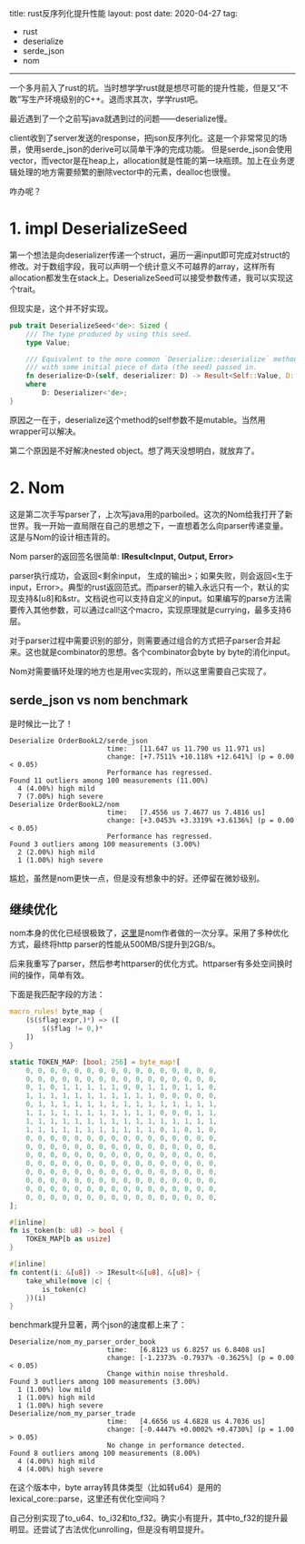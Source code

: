 title: rust反序列化提升性能
layout: post
date: 2020-04-27
tag:
- rust
- deserialize
- serde_json
- nom

---

一个多月前入了rust的坑。当时想学学rust就是想尽可能的提升性能，但是又“不敢”写生产环境级别的C++。退而求其次，学学rust吧。

最近遇到了一个之前写java就遇到过的问题——deserialize慢。

client收到了server发送的response，把json反序列化。这是一个非常常见的场景，使用serde_json的derive可以简单干净的完成功能。
但是serde_json会使用vector，而vector是在heap上，allocation就是性能的第一块瓶颈。加上在业务逻辑处理的地方需要频繁的删除vector中的元素，dealloc也很慢。

咋办呢？

# 1. impl DeserializeSeed

第一个想法是向deserializer传递一个struct，遍历一遍input即可完成对struct的修改。对于数组字段，我可以声明一个统计意义不可越界的array，这样所有allocation都发生在stack上。DeserializeSeed可以接受参数传递，我可以实现这个trait。

但现实是，这个并不好实现。

```rust
pub trait DeserializeSeed<'de>: Sized {
    /// The type produced by using this seed.
    type Value;

    /// Equivalent to the more common `Deserialize::deserialize` method, except
    /// with some initial piece of data (the seed) passed in.
    fn deserialize<D>(self, deserializer: D) -> Result<Self::Value, D::Error>
    where
        D: Deserializer<'de>;
}
```

原因之一在于，deserialize这个method的self参数不是mutable。当然用wrapper可以解决。

第二个原因是不好解决nested object。想了两天没想明白，就放弃了。

# 2. Nom

这是第二次手写parser了，上次写java用的parboiled。这次的Nom给我打开了新世界。我一开始一直局限在自己的思想之下，一直想着怎么向parser传递变量。这是与Nom的设计相违背的。

Nom parser的返回签名很简单: **IResult<Input, Output, Error>**

parser执行成功，会返回<剩余input， 生成的输出>；如果失败，则会返回<生于input，Error>。典型的rust返回范式。而parser的输入永远只有一个，默认的实现支持&[u8]和&str。文档说也可以支持自定义的input。如果编写的parse方法需要传入其他参数，可以通过call!这个macro，实现原理就是currying，最多支持6层。

对于parser过程中需要识别的部分，则需要通过组合的方式把子parser合并起来。这也就是combinator的思想。各个combinator会byte by byte的消化input。

Nom对需要循环处理的地方也是用vec实现的，所以这里需要自己实现了。

## serde_json vs nom benchmark

是时候比一比了！

```
Deserialize OrderBookL2/serde_json
                        time:   [11.647 us 11.790 us 11.971 us]
                        change: [+7.7511% +10.118% +12.641%] (p = 0.00 < 0.05)
                        Performance has regressed.
Found 11 outliers among 100 measurements (11.00%)
  4 (4.00%) high mild
  7 (7.00%) high severe
Deserialize OrderBookL2/nom
                        time:   [7.4556 us 7.4677 us 7.4816 us]
                        change: [+3.0453% +3.3319% +3.6136%] (p = 0.00 < 0.05)
                        Performance has regressed.
Found 3 outliers among 100 measurements (3.00%)
  2 (2.00%) high mild
  1 (1.00%) high severe
```

尴尬，虽然是nom更快一点，但是没有想象中的好。还停留在微妙级别。

## 继续优化

nom本身的优化已经很极致了，[这里](https://www.youtube.com/watch?v=7VNsmlCAmHU)是nom作者做的一次分享。采用了多种优化方式，最终将http parser的性能从500MB/S提升到2GB/s。

后来我重写了parser，然后参考httparser的优化方式。httparser有多处空间换时间的操作，简单有效。

下面是我匹配字段的方法：

```rust
macro_rules! byte_map {
    ($($flag:expr,)*) => ([
        $($flag != 0,)*
    ])
}

static TOKEN_MAP: [bool; 256] = byte_map![
    0, 0, 0, 0, 0, 0, 0, 0, 0, 0, 0, 0, 0, 0, 0, 0,
    0, 0, 0, 0, 0, 0, 0, 0, 0, 0, 0, 0, 0, 0, 0, 0,
    0, 1, 0, 1, 1, 1, 1, 1, 0, 0, 1, 1, 0, 1, 1, 0,
    1, 1, 1, 1, 1, 1, 1, 1, 1, 1, 1, 0, 0, 0, 0, 0,
    0, 1, 1, 1, 1, 1, 1, 1, 1, 1, 1, 1, 1, 1, 1, 1,
    1, 1, 1, 1, 1, 1, 1, 1, 1, 1, 1, 0, 0, 0, 1, 1,
    1, 1, 1, 1, 1, 1, 1, 1, 1, 1, 1, 1, 1, 1, 1, 1,
    1, 1, 1, 1, 1, 1, 1, 1, 1, 1, 1, 0, 1, 0, 1, 0,
    0, 0, 0, 0, 0, 0, 0, 0, 0, 0, 0, 0, 0, 0, 0, 0,
    0, 0, 0, 0, 0, 0, 0, 0, 0, 0, 0, 0, 0, 0, 0, 0,
    0, 0, 0, 0, 0, 0, 0, 0, 0, 0, 0, 0, 0, 0, 0, 0,
    0, 0, 0, 0, 0, 0, 0, 0, 0, 0, 0, 0, 0, 0, 0, 0,
    0, 0, 0, 0, 0, 0, 0, 0, 0, 0, 0, 0, 0, 0, 0, 0,
    0, 0, 0, 0, 0, 0, 0, 0, 0, 0, 0, 0, 0, 0, 0, 0,
    0, 0, 0, 0, 0, 0, 0, 0, 0, 0, 0, 0, 0, 0, 0, 0,
    0, 0, 0, 0, 0, 0, 0, 0, 0, 0, 0, 0, 0, 0, 0, 0,
];

#[inline]
fn is_token(b: u8) -> bool {
    TOKEN_MAP[b as usize]
}

#[inline]
fn content(i: &[u8]) -> IResult<&[u8], &[u8]> {
    take_while(move |c| {
        is_token(c)
    })(i)
}
```

benchmark提升显著，两个json的速度都上来了：

```
Deserialize/nom_my_parser_order_book                                                                             
                        time:   [6.8123 us 6.8257 us 6.8408 us]
                        change: [-1.2373% -0.7937% -0.3625%] (p = 0.00 < 0.05)
                        Change within noise threshold.
Found 3 outliers among 100 measurements (3.00%)
  1 (1.00%) low mild
  1 (1.00%) high mild
  1 (1.00%) high severe
Deserialize/nom_my_parser_trade                                                                             
                        time:   [4.6656 us 4.6828 us 4.7036 us]
                        change: [-0.4447% +0.0002% +0.4730%] (p = 1.00 > 0.05)
                        No change in performance detected.
Found 8 outliers among 100 measurements (8.00%)
  4 (4.00%) high mild
  4 (4.00%) high severe
```

在这个版本中，byte array转具体类型（比如转u64）是用的lexical_core::parse，这里还有优化空间吗？

自己分别实现了to_u64、to_i32和to_f32。确实小有提升，其中to_f32的提升最明显。还尝试了古法优化unrolling，但是没有明显提升。
